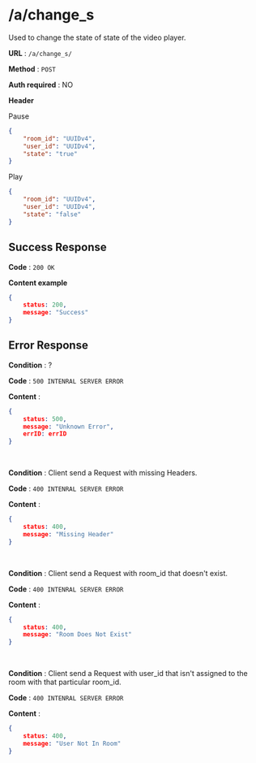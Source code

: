 # /a/change_s
Used to change the state of state of the video player.

**URL** : `/a/change_s/`

**Method** : `POST`

**Auth required** : NO

**Header**

Pause
```json
{
    "room_id": "UUIDv4",
    "user_id": "UUIDv4",
    "state": "true"
}
```

Play
```json
{
    "room_id": "UUIDv4",
    "user_id": "UUIDv4",
    "state": "false"
}
```

## Success Response

**Code** : `200 OK`

**Content example**

```json
{
    status: 200,
    message: "Success"
}
```

## Error Response

**Condition** : ?

**Code** : `500 INTENRAL SERVER ERROR`

**Content** : 

```json
{
    status: 500,
    message: "Unknown Error",
    errID: errID
}
```

<br>

**Condition** : Client send a Request with missing Headers.

**Code** : `400 INTENRAL SERVER ERROR`

**Content** : 

```json
{
    status: 400,
    message: "Missing Header"
}
```

<br>

**Condition** : Client send a Request with room_id that doesn't exist.

**Code** : `400 INTENRAL SERVER ERROR`

**Content** : 

```json
{
    status: 400,
    message: "Room Does Not Exist"
}
```

<br>

**Condition** : Client send a Request with user_id that isn't assigned to the room with that particular room_id.

**Code** : `400 INTENRAL SERVER ERROR`

**Content** : 

```json
{
    status: 400,
    message: "User Not In Room"
}
```